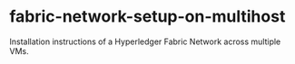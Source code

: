 # fabric-network-setup-on-multihost
Installation instructions of a Hyperledger Fabric Network across multiple VMs.

